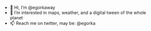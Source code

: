 - 👋 Hi, I’m @egorkaway
- 👀 I’m interested in maps, weather, and a digital tween of the whole planet 
- 📫 Reach me on twitter, may be: @egorka  

<!---
egorkaway/egorkaway is a ✨ special ✨ repository because its `README.md` (this file) appears on your GitHub profile.
You can click the Preview link to take a look at your changes.
--->
